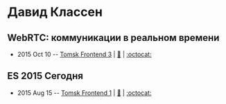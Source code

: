 # Давид Классен

## WebRTC: коммуникации в реальном времени
- 2015 Oct 10 -- [Tomsk Frontend 3](http://www.youtube.com/watch?v=zV5BmtS0okU)  | [:notebook:](https://github.com/ifaced/tomsk-front-end-meetup/blob/master/2015.10.10-webpack-docker-webrtc/web-rtc.pdf) | [:octocat:](https://github.com/DavidKlassen/webrtc-demos) 
## ES 2015 Сегодня
- 2015 Aug 15 -- [Tomsk Frontend 1](http://www.youtube.com/watch?v=8tTGm9jKd18)  | [:notebook:](https://github.com/ifaced/tomsk-front-end-meetup/blob/master/2015.08.15-gcc-es6-isomorphic-js/ecmascript-2015/ecmascript-2015.pdf) | [:octocat:](https://github.com/DavidKlassen/es6-browser-boilerplate) 
